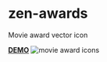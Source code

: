 # zen-awards
Movie award vector icon

**[DEMO](https://ux-ui-pro.github.io/zen-awards/)** ![movie award icons](https://ux-ui-pro.github.io/zen-awards/img/demo.webp "movie award icons")